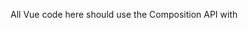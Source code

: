 All Vue code here should use the Composition API with <script setup> paradigm.

It's important to keep the README.md updated with features and information necessary to install and run application. It's also important to keep this file (CLAUDE.md) updated with basic code structure and context necessasry to save time between sessions.

All changes should be committed before and after making large changes to code or adding features.

# Application Overview

This is a Quasar Vue 3 application for creating and managing hierarchical outline lists with note-taking capabilities.

## Core Features
- Multiple projects with individual settings
- Infinite nesting of outline items
- Toggle between ordered/unordered lists at any level
- Short notes (inline) and long notes (collapsible blocks with rich text)
- Undo/redo functionality with 50-item history
- Per-project settings: font size, indent size, default list type, indent guides
- Keyboard navigation: TAB (next sibling), Shift+TAB (next item in outline)
- Auto-scroll to visible items during navigation
- Click-to-edit text interface
- LocalStorage persistence
- Export functionality: Markdown, DOCX, and JSON formats with proper formatting
- Import functionality: JSON-based project restoration and backup
- Bulk collapse/expand controls for items and notes

## File Structure

### `/src/stores/outline-store.js`
- Pinia store with all application state management
- Project CRUD operations
- List item operations (create, update, delete, move, indent/outdent)
- Notes management (short/long notes)
- Undo/redo system with state snapshots
- Per-project settings storage and restoration
- Navigation functions for keyboard shortcuts
- LocalStorage persistence with migration logic
- Export functionality integration
- Bulk collapse/expand operations for items and notes

### `/src/components/`
- `OutlineItem.vue` - Recursive component for rendering nested list items
- `OutlineEditor.vue` - Main editing interface with project header and controls, export menu, bulk operations
- `ProjectsSidebar.vue` - Left panel for project management and settings
- `MainLayout.vue` - Application layout with sidebar toggle

### `/src/utils/export/`
- `markdown.js` - Markdown export functionality with HTML to markdown conversion and blockquote handling
- `docx.js` - DOCX export with dynamic nesting levels, Word styles, and paragraph structure preservation
- `json.js` - JSON export/import with schema validation, conflict resolution, and format versioning

### Key Technical Patterns
- Reactive Vue 3 Composition API throughout
- Pinia for centralized state management
- Recursive component rendering for infinite nesting
- Command pattern for undo/redo with context-aware keyboard handling
- Click-to-edit pattern for text input
- Per-project settings architecture
- Conditional scrolling for keyboard navigation
- State watchers for dialog lifecycle management

### Recent Implementations
- Per-project settings storage (font size, indent size, list type, indent guides)
- TAB navigation: cycles through siblings, Shift+TAB navigates to next item in outline hierarchy
- Conditional scroll-to-view that only scrolls if item is not already visible
- Rich text editor for long notes with lists, indentation, quotes, code blocks, links, images
- Export system: Markdown, DOCX, and JSON formats with proper formatting
- DOCX export features:
  - Dynamic nesting level detection and numbering system generation
  - Word style application: List Paragraph, Comment, Block Quotation
  - Paragraph structure preservation for long notes with blockquote handling
  - Line break preservation within formatted text
  - Configurable indentation parameters
- Markdown export improvements:
  - Proper blockquote handling with line break preservation
  - Multi-line blockquotes with correct markdown syntax
- JSON export/import system:
  - Complete project backup with all settings and data
  - Schema validation and error handling
  - Conflict resolution for duplicate projects
  - Format versioning for future compatibility
- Bulk operations: collapse/expand all items and all long notes separately
- Modular export architecture with separate utility files
- Context-aware keyboard shortcuts: undo/redo directed to long note editor when active
